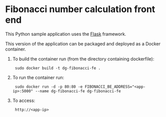 # Fibonacci number calculation front end
This Python sample application uses the [Flask](http://flask.pocoo.org/) framework.

This version of the application can be packaged and deployed as a Docker container. 

1. To build the container run (from the directory containing dockerfile):
	
		sudo docker build -t dg-fibonacci-fe .        
        
2. To run the container run:
			
		sudo docker run -d -p 80:80 -e FIBONACCI_BE_ADDRESS="<app-ip>:5000" --name dg-fibonacci-fe dg-fibonacci-fe

3. To access:
		
		http://<app-ip>

 
        
        
